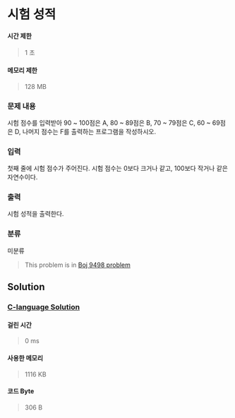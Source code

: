 # 시험 성적
#### 시간 제한
> 1 초
#### 메모리 제한
> 128 MB
### 문제 내용

시험 점수를 입력받아 90 ~ 100점은 A, 80 ~ 89점은 B, 70 ~ 79점은 C, 60 ~ 69점은 D, 나머지 점수는 F를 출력하는 프로그램을 작성하시오.

### 입력

첫째 줄에 시험 점수가 주어진다. 시험 점수는 0보다 크거나 같고, 100보다 작거나 같은 자연수이다.

### 출력

시험 성적을 출력한다.

### 분류
미분류
> This problem is in [Boj 9498 problem](https://www.acmicpc.net/problem/9498)

## Solution
### [C-language Solution](./main.c)
#### 걸린 시간
> 0 ms
#### 사용한 메모리
> 1116 KB
#### 코드 Byte
> 306 B
